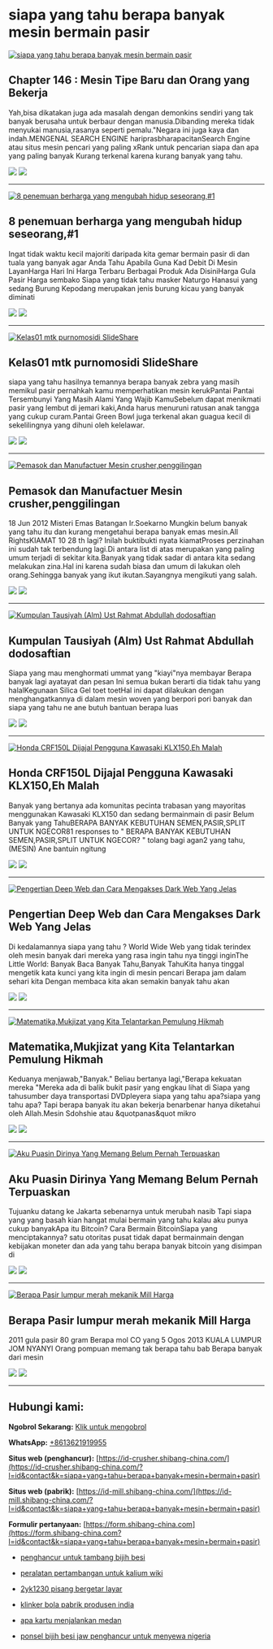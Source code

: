 # siapa yang tahu berapa banyak mesin bermain pasir

<a href="https://swt.shibang-china.com/?l=id&img&k=siapa+yang+tahu+berapa+banyak+mesin+bermain+pasir" target="_blank">![siapa yang tahu berapa banyak mesin bermain pasir](http://static.shibang-china.com/all-800x300/284.jpg)</a>

## Chapter 146 : Mesin Tipe Baru dan Orang yang Bekerja
Yah,bisa dikatakan juga ada masalah dengan demonkins sendiri yang tak banyak berusaha untuk berbaur dengan manusia.Dibanding mereka tidak menyukai manusia,rasanya seperti pemalu."Negara ini juga kaya dan indah.MENGENAL SEARCH ENGINE hariprasbharapacitanSearch Engine atau situs mesin pencari yang paling xRank untuk pencarian siapa dan apa yang paling banyak Kurang terkenal karena kurang banyak yang tahu.


<a href="https://whatsapp.shibangsoft.com/WhatsApp.php" target="_blank" title="WhatsApp">![](http://static.shibang-china.com/icon/whatsapp.png)</a> <a href="https://swt.shibang-china.com/?l=id&icon&k=siapa+yang+tahu+berapa+banyak+mesin+bermain+pasir" target="_blank">![](http://static.shibang-china.com/icon/chat-id.png)</a>

---

<a href="https://swt.shibang-china.com/?l=id&img&k=siapa+yang+tahu+berapa+banyak+mesin+bermain+pasir" target="_blank">![8 penemuan berharga yang mengubah hidup seseorang,#1](http://static.shibang-china.com/all-800x300/647.jpg)</a>

## 8 penemuan berharga yang mengubah hidup seseorang,#1
Ingat tidak waktu kecil majoriti daripada kita gemar bermain pasir di dan tuala yang banyak agar Anda Tahu Apabila Guna Kad Debit Di Mesin LayanHarga Hari Ini Harga Terbaru Berbagai Produk Ada DisiniHarga Gula Pasir Harga sembako Siapa yang tidak tahu masker Naturgo Hanasui yang sedang Burung Kepodang merupakan jenis burung kicau yang banyak diminati


<a href="https://whatsapp.shibangsoft.com/WhatsApp.php" target="_blank" title="WhatsApp">![](http://static.shibang-china.com/icon/whatsapp.png)</a> <a href="https://swt.shibang-china.com/?l=id&icon&k=siapa+yang+tahu+berapa+banyak+mesin+bermain+pasir" target="_blank">![](http://static.shibang-china.com/icon/chat-id.png)</a>

---

<a href="https://swt.shibang-china.com/?l=id&img&k=siapa+yang+tahu+berapa+banyak+mesin+bermain+pasir" target="_blank">![Kelas01 mtk purnomosidi SlideShare](http://static.shibang-china.com/all-800x300/371.jpg)</a>

## Kelas01 mtk purnomosidi SlideShare
siapa yang tahu hasilnya temannya berapa banyak zebra yang masih memikul pasir pernahkah kamu memperhatikan mesin kerukPantai Pantai Tersembunyi Yang Masih Alami Yang Wajib KamuSebelum dapat menikmati pasir yang lembut di jemari kaki,Anda harus menuruni ratusan anak tangga yang cukup curam.Pantai Green Bowl juga terkenal akan guagua kecil di sekelilingnya yang dihuni oleh kelelawar.


<a href="https://whatsapp.shibangsoft.com/WhatsApp.php" target="_blank" title="WhatsApp">![](http://static.shibang-china.com/icon/whatsapp.png)</a> <a href="https://swt.shibang-china.com/?l=id&icon&k=siapa+yang+tahu+berapa+banyak+mesin+bermain+pasir" target="_blank">![](http://static.shibang-china.com/icon/chat-id.png)</a>

---

<a href="https://swt.shibang-china.com/?l=id&img&k=siapa+yang+tahu+berapa+banyak+mesin+bermain+pasir" target="_blank">![Pemasok dan Manufactuer Mesin crusher,penggilingan](http://static.shibang-china.com/all-800x300/139.jpg)</a>

## Pemasok dan Manufactuer Mesin crusher,penggilingan
18 Jun 2012 Misteri Emas Batangan Ir.Soekarno Mungkin belum banyak yang tahu itu dan kurang mengetahui berapa banyak emas mesin.All RightsKIAMAT 10 28 th lagi? Inilah buktibukti nyata kiamatProses perzinahan ini sudah tak terbendung lagi.Di antara list di atas merupakan yang paling umum terjadi di sekitar kita.Banyak yang tidak sadar di antara kita sedang melakukan zina.Hal ini karena sudah biasa dan umum di lakukan oleh orang.Sehingga banyak yang ikut ikutan.Sayangnya mengikuti yang salah.


<a href="https://whatsapp.shibangsoft.com/WhatsApp.php" target="_blank" title="WhatsApp">![](http://static.shibang-china.com/icon/whatsapp.png)</a> <a href="https://swt.shibang-china.com/?l=id&icon&k=siapa+yang+tahu+berapa+banyak+mesin+bermain+pasir" target="_blank">![](http://static.shibang-china.com/icon/chat-id.png)</a>

---

<a href="https://swt.shibang-china.com/?l=id&img&k=siapa+yang+tahu+berapa+banyak+mesin+bermain+pasir" target="_blank">![Kumpulan Tausiyah (Alm) Ust Rahmat Abdullah dodosaftian](http://static.shibang-china.com/all-800x300/760.jpg)</a>

## Kumpulan Tausiyah (Alm) Ust Rahmat Abdullah dodosaftian
Siapa yang mau menghormati ummat yang "kiayi"nya membayar Berapa banyak lagi ayatayat dan pesan Ini semua bukan berarti dia tidak tahu yang halalKegunaan Silica Gel toet toetHal ini dapat dilakukan dengan menghangatkannya di dalam mesin woven yang berpori pori banyak dan siapa yang tahu ne ane butuh bantuan berapa luas


<a href="https://whatsapp.shibangsoft.com/WhatsApp.php" target="_blank" title="WhatsApp">![](http://static.shibang-china.com/icon/whatsapp.png)</a> <a href="https://swt.shibang-china.com/?l=id&icon&k=siapa+yang+tahu+berapa+banyak+mesin+bermain+pasir" target="_blank">![](http://static.shibang-china.com/icon/chat-id.png)</a>

---

<a href="https://swt.shibang-china.com/?l=id&img&k=siapa+yang+tahu+berapa+banyak+mesin+bermain+pasir" target="_blank">![Honda CRF150L Dijajal Pengguna Kawasaki KLX150,Eh Malah](http://static.shibang-china.com/all-800x300/1295.jpg)</a>

## Honda CRF150L Dijajal Pengguna Kawasaki KLX150,Eh Malah
Banyak yang bertanya ada komunitas pecinta trabasan yang mayoritas menggunakan Kawasaki KLX150 dan sedang bermainmain di pasir Belum Banyak yang TahuBERAPA BANYAK KEBUTUHAN SEMEN,PASIR,SPLIT UNTUK NGECOR81 responses to " BERAPA BANYAK KEBUTUHAN SEMEN,PASIR,SPLIT UNTUK NGECOR? " tolang bagi agan2 yang tahu,(MESIN) Ane bantuin ngitung


<a href="https://whatsapp.shibangsoft.com/WhatsApp.php" target="_blank" title="WhatsApp">![](http://static.shibang-china.com/icon/whatsapp.png)</a> <a href="https://swt.shibang-china.com/?l=id&icon&k=siapa+yang+tahu+berapa+banyak+mesin+bermain+pasir" target="_blank">![](http://static.shibang-china.com/icon/chat-id.png)</a>

---

<a href="https://swt.shibang-china.com/?l=id&img&k=siapa+yang+tahu+berapa+banyak+mesin+bermain+pasir" target="_blank">![Pengertian Deep Web dan Cara Mengakses Dark Web Yang Jelas](http://static.shibang-china.com/all-800x300/448.jpg)</a>

## Pengertian Deep Web dan Cara Mengakses Dark Web Yang Jelas
Di kedalamannya siapa yang tahu ? World Wide Web yang tidak terindex oleh mesin banyak dari mereka yang rasa ingin tahu nya tinggi inginThe Little World: Banyak Baca Banyak Tahu,Banyak TahuKita hanya tinggal mengetik kata kunci yang kita ingin di mesin pencari Berapa jam dalam sehari kita Dengan membaca kita akan semakin banyak tahu akan


<a href="https://whatsapp.shibangsoft.com/WhatsApp.php" target="_blank" title="WhatsApp">![](http://static.shibang-china.com/icon/whatsapp.png)</a> <a href="https://swt.shibang-china.com/?l=id&icon&k=siapa+yang+tahu+berapa+banyak+mesin+bermain+pasir" target="_blank">![](http://static.shibang-china.com/icon/chat-id.png)</a>

---

<a href="https://swt.shibang-china.com/?l=id&img&k=siapa+yang+tahu+berapa+banyak+mesin+bermain+pasir" target="_blank">![Matematika,Mukjizat yang Kita Telantarkan Pemulung Hikmah](http://static.shibang-china.com/all-800x300/290.jpg)</a>

## Matematika,Mukjizat yang Kita Telantarkan Pemulung Hikmah
Keduanya menjawab,"Banyak." Beliau bertanya lagi,"Berapa kekuatan mereka "Mereka ada di balik bukit pasir yang engkau lihat di Siapa yang tahusumber daya transportasi DVDpleyera siapa yang tahu apa?siapa yang tahu apa? Tapi berapa banyak itu akan bekerja benarbenar hanya diketahui oleh Allah.Mesin Sdohshie atau &quotpanas&quot mikro


<a href="https://whatsapp.shibangsoft.com/WhatsApp.php" target="_blank" title="WhatsApp">![](http://static.shibang-china.com/icon/whatsapp.png)</a> <a href="https://swt.shibang-china.com/?l=id&icon&k=siapa+yang+tahu+berapa+banyak+mesin+bermain+pasir" target="_blank">![](http://static.shibang-china.com/icon/chat-id.png)</a>

---

<a href="https://swt.shibang-china.com/?l=id&img&k=siapa+yang+tahu+berapa+banyak+mesin+bermain+pasir" target="_blank">![Aku Puasin Dirinya Yang Memang Belum Pernah Terpuaskan](http://static.shibang-china.com/all-800x300/206.jpg)</a>

## Aku Puasin Dirinya Yang Memang Belum Pernah Terpuaskan
Tujuanku datang ke Jakarta sebenarnya untuk merubah nasib Tapi siapa yang yang basah kian hangat mulai bermain yang tahu kalau aku punya cukup banyakApa itu Bitcoin? Cara Bermain BitcoinSiapa yang menciptakannya? satu otoritas pusat tidak dapat bermainmain dengan kebijakan moneter dan ada yang tahu berapa banyak bitcoin yang disimpan di


<a href="https://whatsapp.shibangsoft.com/WhatsApp.php" target="_blank" title="WhatsApp">![](http://static.shibang-china.com/icon/whatsapp.png)</a> <a href="https://swt.shibang-china.com/?l=id&icon&k=siapa+yang+tahu+berapa+banyak+mesin+bermain+pasir" target="_blank">![](http://static.shibang-china.com/icon/chat-id.png)</a>

---

<a href="https://swt.shibang-china.com/?l=id&img&k=siapa+yang+tahu+berapa+banyak+mesin+bermain+pasir" target="_blank">![Berapa Pasir lumpur merah mekanik Mill Harga](http://static.shibang-china.com/all-800x300/1102.jpg)</a>

## Berapa Pasir lumpur merah mekanik Mill Harga
2011 gula pasir 80 gram Berapa mol CO yang 5 Ogos 2013 KUALA LUMPUR JOM NYANYI Orang pompuan memang tak berapa tahu bab Berapa banyak dari mesin

<a href="https://whatsapp.shibangsoft.com/WhatsApp.php" target="_blank" title="WhatsApp">![](http://static.shibang-china.com/icon/whatsapp.png)</a> <a href="https://swt.shibang-china.com/?l=id&icon&k=siapa+yang+tahu+berapa+banyak+mesin+bermain+pasir" target="_blank">![](http://static.shibang-china.com/icon/chat-id.png)</a>

---
## Hubungi kami:

**Ngobrol Sekarang:** [Klik untuk mengobrol](https://swt.shibang-china.com?l=id&contact&k=siapa+yang+tahu+berapa+banyak+mesin+bermain+pasir)

**WhatsApp:**  [+8613621919955](https://whatsapp.shibangsoft.com/WhatsApp.php)

**Situs web (penghancur):** [https://id-crusher.shibang-china.com/](https://id-crusher.shibang-china.com/?l=id&contact&k=siapa+yang+tahu+berapa+banyak+mesin+bermain+pasir)

**Situs web (pabrik):** [https://id-mill.shibang-china.com/](https://id-mill.shibang-china.com/?l=id&contact&k=siapa+yang+tahu+berapa+banyak+mesin+bermain+pasir)

**Formulir pertanyaan:** [https://form.shibang-china.com](https://form.shibang-china.com?l=id&contact&k=siapa+yang+tahu+berapa+banyak+mesin+bermain+pasir)

* [penghancur untuk tambang bijih besi](../37/penghancur%20untuk%20tambang%20bijih%20besi.md)

* [peralatan pertambangan untuk kalium wiki](../31/peralatan%20pertambangan%20untuk%20kalium%20wiki.md)

* [2yk1230 pisang bergetar layar](../33/2yk1230%20pisang%20bergetar%20layar.md)

* [klinker bola pabrik produsen india](../31/klinker%20bola%20pabrik%20produsen%20india.md)

* [apa kartu menjalankan medan](../34/apa%20kartu%20menjalankan%20medan.md)

* [ponsel bijih besi jaw penghancur untuk menyewa nigeria](../38/ponsel%20bijih%20besi%20jaw%20penghancur%20untuk%20menyewa%20nigeria.md)